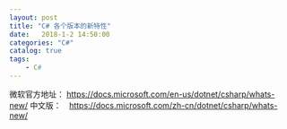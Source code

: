 ```yaml
---
layout: post
title: "C# 各个版本的新特性"
date:   2018-1-2 14:50:00 
categories: "C#"
catalog: true
tags: 
    - C#
---
```




微软官方地址： https://docs.microsoft.com/en-us/dotnet/csharp/whats-new/
中文版：　https://docs.microsoft.com/zh-cn/dotnet/csharp/whats-new/

 
 